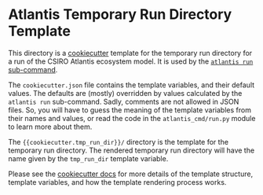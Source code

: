 # Atlantis Temporary Run Directory Template

This directory is a [cookiecutter](https://cookiecutter.readthedocs.io/en/latest/)
template for the temporary run directory for a run of the CSIRO Atlantis ecosystem model.
It is used by the
[`atlantis run` sub-command](https://atlantiscmd.readthedocs.io/en/latest/subcommands.html#run-sub-command).

The `cookiecutter.json` file contains the template variables, and their default values.
The defaults are (mostly) overridden by values calculated by the `atlantis run` sub-command.
Sadly,
comments are not allowed in JSON files.
So,
you will have to guess the meaning of the template variables from their names and values,
or read the code in the `atlantis_cmd/run.py` module to learn more about them.

The `{{cookiecutter.tmp_run_dir}}/` directory is the template for the temporary run directory.
The rendered temporary run directory will have the name given by the `tmp_run_dir` template variable.

Please see the [cookiecutter docs](https://cookiecutter.readthedocs.io/en/latest/)
for more details of the template structure,
template variables,
and how the template rendering process works.
